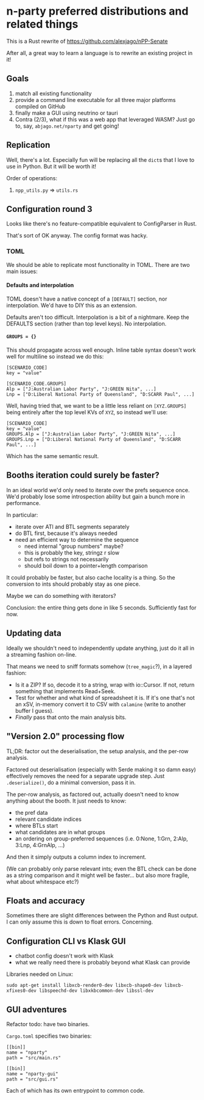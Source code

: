 # n-party preferred distributions and related things

This is a Rust rewrite of https://github.com/alexjago/nPP-Senate

After all, a great way to learn a language is to rewrite an existing project in it!

## Goals

1. match all existing functionality
2. provide a command line executable for all three major platforms compiled on GitHub
3. finally make a GUI using neutrino or tauri
4. Contra (2/3), what if this was a web app that leveraged WASM? Just go to, say, `abjago.net/nparty` and get going!

## Replication

Well, there's a lot. Especially fun will be replacing all the `dict`s that I love
to use in Python. But it will be worth it!

Order of operations:

1. `npp_utils.py` => `utils.rs`



## Configuration round 3

Looks like there's no feature-compatible equivalent to ConfigParser in Rust.

That's sort of OK anyway. The config format was hacky.

### TOML

We should be able to replicate most functionality in TOML. There are two main issues:

#### Defaults and interpolation

TOML doesn't have a native concept of a `[DEFAULT]` section, nor interpolation. We'd have to DIY this as an extension.

Defaults aren't too difficult. Interpolation is a bit of a nightmare. Keep the DEFAULTS section (rather than top level keys). No interpolation. 

#### `GROUPS = {}`

This should propagate across well enough. Inline table syntax doesn't work well for multiline so instead we do this:

    [SCENARIO_CODE]
    key = "value"

    [SCENARIO_CODE.GROUPS]
    Alp = ["J:Australian Labor Party", "J:GREEN Nita", ...]
    Lnp = ["D:Liberal National Party of Queensland", "D:SCARR Paul", ...]

Well, having tried that, we want to be a little less reliant on `[XYZ.GROUPS]` being entirely after the top level KVs of `XYZ`, so instead we'll use:

    [SCENARIO_CODE]
    key = "value"
    GROUPS.Alp = ["J:Australian Labor Party", "J:GREEN Nita", ...]
    GROUPS.Lnp = ["D:Liberal National Party of Queensland", "D:SCARR Paul", ...]

Which has the same semantic result.


## Booths iteration could surely be faster?

In an ideal world we'd only need to iterate over the prefs sequence once.
We'd probably lose some introspection ability but gain a bunch more in performance.

In particular:

- iterate over ATl and BTL segments separately
- do BTL first, because it's always needed
- need an efficient way to determine the sequence
  - need internal "group numbers" maybe?
  - this is probably the key, stringz r slow
  - but refs to strings not necessarily
  - should boil down to a pointer+length comparison

 It could probably be faster, but also cache locality is a thing. So the conversion to ints should probably stay as one piece.

 Maybe we can do something with iterators?

Conclusion: the entire thing gets done in like 5 seconds. Sufficiently fast for now. 

## Updating data

Ideally we shouldn't need to independently update anything, just do it all in a streaming fashion on-line. 

That means we need to sniff formats somehow (`tree_magic`?), in a layered fashion: 

- Is it a ZIP? If so, decode it to a string, wrap with io::Cursor. If not, return something that implements Read+Seek.
- Test for whether and what kind of spreadsheet it is. If it's one that's not an xSV, in-memory convert it to CSV with `calamine` (write to another buffer I guess).
- *Finally* pass that onto the main analysis bits. 

## "Version 2.0" processing flow

TL;DR: factor out the deserialisation, the setup analysis, and the per-row analysis. 

Factored out deserialisation (especially with Serde making it so damn easy) effectively removes the need for a separate upgrade step. Just `.deserialize()`, do a minimal conversion, pass it in. 

The per-row analysis, as factored out, actually doesn't need to know anything about the booth. It just needs to know: 

- the pref data
- relevant candidate indices
- where BTLs start
- what candidates are in what groups
- an ordering on group-preferred sequences (i.e. 0:None, 1:Grn, 2:Alp, 3:Lnp, 4:GrnAlp, ...)

And then it simply outputs a column index to increment. 

(We can probably only parse relevant ints; even the BTL check can be done as a string comparison and it might well be faster... but also more fragile, what about whitespace etc?)

## Floats and accuracy

Sometimes there are slight differences between the Python and Rust output. I can only assume this is down to float errors. Concerning. 

## Configuration CLI vs Klask GUI

* chatbot config doesn't work with Klask
* what we really need there is probably beyond what Klask can provide

Libraries needed on Linux: 

    sudo apt-get install libxcb-render0-dev libxcb-shape0-dev libxcb-xfixes0-dev libspeechd-dev libxkbcommon-dev libssl-dev

## GUI adventures

Refactor todo: have two binaries. 

`Cargo.toml` specifies two binaries:

    [[bin]]
    name = "nparty"
    path = "src/main.rs"

    [[bin]]
    name = "nparty-gui"
    path = "src/gui.rs"

Each of which has its own entrypoint to common code.